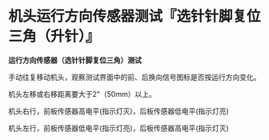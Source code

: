 # 机头运行方向传感器测试『选针针脚复位三角（升针）』

**运行方向传感器（选针针脚复位三角）测试**

手动往复移动机头，观察测试界面中的前、后换向信号图标是否按运行方向变化。

机头左移或右移距离要大于2"（50mm）以上。

机头右行，前板传感器高电平\(指示灯灭\)，后板传感器低电平\(指示灯亮\)

机头左行，前板传感器低电平\(指示灯亮\)，后板传感器高电平\(指示灯灭\)


